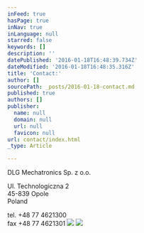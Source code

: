 ```yaml
---
inFeed: true
hasPage: true
inNav: true
inLanguage: null
starred: false
keywords: []
description: ''
datePublished: '2016-01-18T16:48:39.734Z'
dateModified: '2016-01-18T16:48:35.316Z'
title: 'Contact:'
author: []
sourcePath: _posts/2016-01-18-contact.md
published: true
authors: []
publisher:
  name: null
  domain: null
  url: null
  favicon: null
url: contact/index.html
_type: Article

---
```

DLG Mechatronics Sp. z o.o. 

Ul. Technologiczna 2  
45-839 Opole  
Poland 

tel. +48 77 4621300  
fax +48 77 4621301
![](https://s3-us-west-2.amazonaws.com/the-grid-img/p/20e3727a7462349a5dbf68c9a964bbd532545ff6.jpg)
![](https://the-grid-user-content.s3-us-west-2.amazonaws.com/bd8ed25a-f844-4239-adb5-6013138874ee.jpg)
